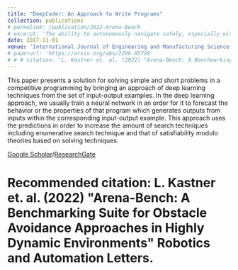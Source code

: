 ```yaml
---
title: "DeepCoder: An Approach to Write Programs"
collection: publications
# permalink: /publication/2022-Arena-Bench
# excerpt: 'The ability to autonomously navigate safely, especially within dynamic environments, is paramount for mobile robotics. In recent years, DRL approaches have shown superior performance in dynamic obstacle avoidance. However, these learning-based approaches are often developed in specially designed simulation environments and are hard to test against conventional planning approaches. Furthermore, the integration and deployment of these approaches into real robotic platforms are not yet completely solved. In this paper, we present Arena-bench, a benchmark suite to train, test, and evaluate navigation planners on different robotic platforms within 3D environments. It provides tools to design and generate highly dynamic evaluation worlds, scenarios, and tasks for autonomous navigation and is fully integrated into the robot operating system. To demonstrate the functionalities of our suite, we trained a DRL agent on our platform and compared it against a variety of existing different model-based and learning-based navigation approaches on a variety of relevant metrics. Finally, we deployed the approaches towards real robots and demonstrated the reproducibility of the results.'
date: 2017-11-01
venue: 'International Journal of Engineering and Manufacturing Science, 2017'
# paperurl: 'https://arxiv.org/abs/2206.05728'
# # # citation: 'L. Kastner et. al. (2022) "Arena-Bench: A Benchmarking Suite for Obstacle Avoidance Approaches in Highly Dynamic Environments" Robotics and Automation Letters.'
---
```

This paper presents a solution for solving simple and short problems in a competitive programming by bringing an approach of deep learning techniques from the set of input-output examples. In the deep learning approach, we usually train a neural network in an order for it to forecast the behavior or the properties of that program which generates outputs from inputs within the corresponding input-output example. This approach uses the predictions in order to increase the amount of search techniques including enumerative search technique and that of satisfiability modulo theories based on solving techniques.

[Google Scholar](https://scholar.google.co.in/citations?view_op=view_citation&hl=en&user=0pnXFqUAAAAJ&citation_for_view=0pnXFqUAAAAJ:u5HHmVD_uO8C)/[ResearchGate](https://www.researchgate.net/publication/321149674_DeepCoder_An_Approach_to_Write_Programs)

# Recommended citation: L. Kastner et. al. (2022) "Arena-Bench: A Benchmarking Suite for Obstacle Avoidance Approaches in Highly Dynamic Environments" Robotics and Automation Letters.